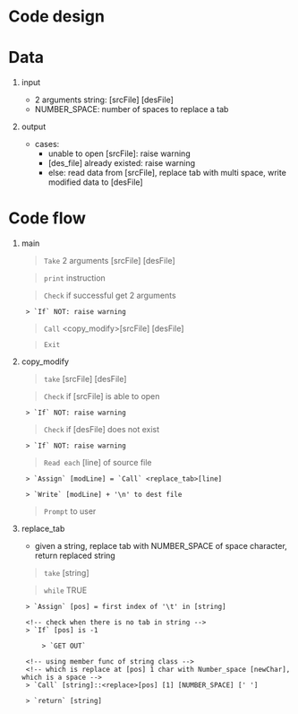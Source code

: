 
# Code design


# Data 
1. input
	- 2 arguments string: [srcFile] [desFile]
	- NUMBER_SPACE: number of spaces to replace a tab

2. output
	-  cases:
		- unable to open [srcFile]: raise warning
		- [des_file] already existed: raise warning
		- else: read data from [srcFile], replace tab with multi space, write modified data to [desFile]


# Code flow
1. main	
	> `Take` 2 arguments [srcFile] [desFile]

	> `print` instruction

	> `Check` if successful get 2 arguments

		> `If` NOT: raise warning

	> `Call` <copy_modify>[srcFile] [desFile]

	> `Exit`

2. copy_modify
	> `take` [srcFile] [desFile]

	<!-- validate files -->
	> `Check` if [srcFile] is able to open

		> `If` NOT: raise warning

	> `Check` if [desFile] does not exist

		> `If` NOT: raise warning

	<!-- read file -->
	> `Read each` [line] of source file

		> `Assign` [modLine] = `Call` <replace_tab>[line]

		> `Write` [modLine] + '\n' to dest file

	<!-- prompt successfully copy -->
	> `Prompt` to user

3. replace_tab
	- given a string, replace tab with NUMBER_SPACE of space character, return replaced string

	> `take` [string]

	<!-- check each char in string -->
	> `while` TRUE

		> `Assign` [pos] = first index of '\t' in [string]

		<!-- check when there is no tab in string -->
		> `If` [pos] is -1

			> `GET OUT`

		<!-- using member func of string class -->
		<!-- which is replace at [pos] 1 char with Number_space [newChar], which is a space -->
		> `Call` [string]::<replace>[pos] [1] [NUMBER_SPACE] [' ']

		> `return` [string]